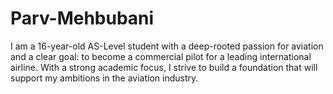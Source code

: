 # Parv-Mehbubani
I am a 16-year-old AS-Level student with a deep-rooted passion for aviation and a clear goal: to become a commercial pilot for a leading international airline. With a strong academic focus, I strive to build a foundation that will support my ambitions in the aviation industry. 
